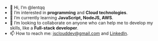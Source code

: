 - 👋 Hi, I’m @lentqq
- 👀 I’m interested in __programming__ and __Cloud technologies__.
- 🌱 I’m currently learning __JavaScript, NodeJS, AWS__.
- 💞️ I’m looking to collaborate on anyone who can help me to develop my skills, like  a __Full-stack developer__.
- 📫 How to reach me: jsclouddev@gmail.com and [LinkedIn](https://www.linkedin.com/feed/).

<!---
lentqq/lentqq is a ✨ special ✨ repository because its `README.md` (this file) appears on your GitHub profile.
You can click the Preview link to take a look at your changes.
--->
